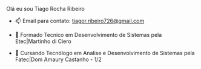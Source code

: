 Olá eu sou Tiago Rocha Ribeiro

- 📫 Email para contato: tiagor.ribeiro726@gmail.com 

- 📒 Formado Tecnico em Desenvolvimento de Sistemas pela Etec|Martinho di Ciero
- 📒 Cursando Tecnólogo em Analise e Desenvolvimento de Sistemas pela Fatec|Dom Amaury Castanho - 1/2

<div align="center">
<img https://github-readme-stats.vercel.app/api?username=Tigaas&theme=tokyonight&show_icons=true&hide_border=false&count_private=true/>
</div>



